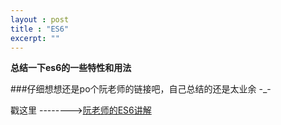 ```yaml
---
layout : post
title : "ES6"
excerpt: ""
---
```


**总结一下es6的一些特性和用法**


###仔细想想还是po个阮老师的链接吧，自己总结的还是太业余 -_-

戳这里 -------->[阮老师的ES6讲解](http://es6.ruanyifeng.com/)